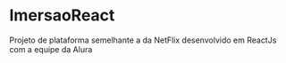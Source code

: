 # ImersaoReact
 Projeto de plataforma semelhante a da NetFlix desenvolvido em ReactJs com a equipe da Alura
